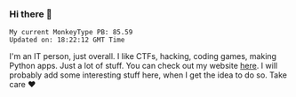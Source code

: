 ### Hi there 👋
<!-- PB START -->
```
My current MonkeyType PB: 85.59
Updated on: 18:22:12 GMT Time
```
<!-- PB END -->
I'm an IT person, just overall. I like CTFs, hacking, coding games, making Python apps. Just a lot of stuff.
You can check out my website [here](https://skill3472.github.io/).
I will probably add some interesting stuff here, when I get the idea to do so. Take care ❤️
